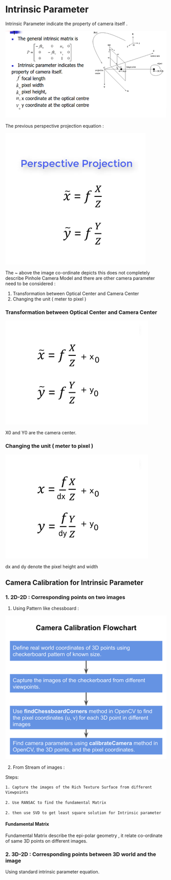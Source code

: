 # Intrinsic Parameter


Intrinsic Parameter indicate the property of camera itself .

<img src="images/IntrinsicParameter.png">

The previous perspective projection equation : 

<img src="images/PrespectiveProjectionEqun.png"/>


The ~ above the image co-ordinate depicts this does not completely describe Pinhole Camera Model
 and there are other camera parameter need to be considered :
 
 1. Transformation between Optical Center and Camera Center 
 2. Changing the unit ( meter to pixel )

### Transformation between Optical Center and Camera Center 


<img src="images/cameraCenter.png">

X0 and Y0 are the camera center.

### Changing the unit ( meter to pixel )

<img src="images/scalinrIntrinsic.png">

dx and dy denote the pixel height and width

## Camera Calibration for Intrinsic Parameter


### 1. 2D-2D : Corresponding points on two images

1. Using Pattern like chessboard :

<img src="images/camera-calibration-flowchart.webp">


2. From Stream of images :

Steps:

    1. Capture the images of the Rich Texture Surface from different Viewpoints
    
    2. Use RANSAC to find the fundamental Matrix
    
    2. then use SVD to get least square solution for Intrinsic parameter


#### Fundamental Matrix 

Fundamental Matrix describe the epi-polar geometry , it relate co-ordinate of same 3D points on different images.




### 2. 3D-2D : Corresponding points between 3D world and the image 

Using standard intrinsic parameter equation.

